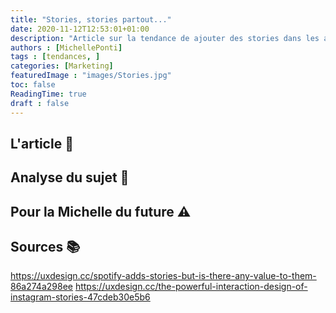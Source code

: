 ```yaml
---
title: "Stories, stories partout..."
date: 2020-11-12T12:53:01+01:00
description: "Article sur la tendance de ajouter des stories dans les applications"
authors : [MichellePonti]
tags : [tendances, ]
categories: [Marketing]
featuredImage : "images/Stories.jpg"
toc: false
ReadingTime: true
draft : false
---
```



## L'article 📄


## Analyse du sujet 🔎

## Pour la Michelle du future ⚠️

## Sources 📚
https://uxdesign.cc/spotify-adds-stories-but-is-there-any-value-to-them-86a274a298ee
https://uxdesign.cc/the-powerful-interaction-design-of-instagram-stories-47cdeb30e5b6

